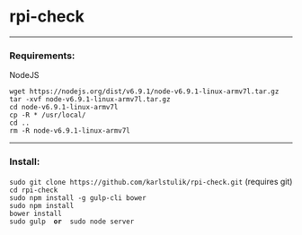 # rpi-check

<hr>
<h3>Requirements:</h3>
<p>NodeJS</p>
<code>wget https://nodejs.org/dist/v6.9.1/node-v6.9.1-linux-armv7l.tar.gz</code><br>
<code>tar -xvf node-v6.9.1-linux-armv7l.tar.gz</code><br>
<code>cd node-v6.9.1-linux-armv7l</code><br>
<code>cp -R * /usr/local/</code><br>
<code>cd ..</code><br>
<code>rm -R node-v6.9.1-linux-armv7l</code><br>
<hr>

<h3>Install:</h3>
<code>sudo git clone https://github.com/karlstulik/rpi-check.git</code> (requires git)<br>
<code>cd rpi-check</code><br>
<code>sudo npm install -g gulp-cli bower</code><br>
<code>sudo npm install</code><br>
<code>bower install</code><br>
<code>sudo gulp  <b>or</b>  sudo node server</code><br>











